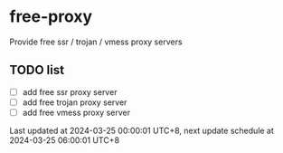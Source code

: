 
# free-proxy
Provide free ssr / trojan / vmess proxy servers


## TODO list
- [ ] add free ssr proxy server
- [ ] add free trojan proxy server
- [ ] add free vmess proxy server

Last updated at 2024-03-25 00:00:01 UTC+8, next update schedule at 2024-03-25 06:00:01 UTC+8

